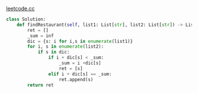 [leetcode.cc](https://leetcode-cn.com/problems/minimum-index-sum-of-two-lists/submissions/)
```python
class Solution:
    def findRestaurant(self, list1: List[str], list2: List[str]) -> List[str]:
        ret = []
        _sum = inf
        dic = {s: i for i,s in enumerate(list1)}
        for i, s in enumerate(list2):
            if s in dic: 
                if i + dic[s] < _sum: 
                    _sum = i +dic[s]
                    ret = [s]
                elif i + dic[s] == _sum: 
                    ret.append(s)
        return ret 

```